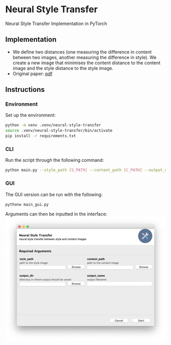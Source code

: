 # Neural Style Transfer
Neural Style Transfer Implementation in PyTorch

## Implementation
- We define two distances (one measuring the difference in content between two images, another measuring the difference in style). We create a new image that minimises the content distance to the content image and the style distance to the style image. 
- Original paper: [pdf](https://arxiv.org/abs/1508.06576)

## Instructions
### Environment
Set up the environment:
```bash
python -m venv .venv/neural-style-transfer
source .venv/neural-style-transfer/bin/activate
pip install -r requirements.txt
```

### CLI
Run the script through the following command:
```bash
python main.py --style_path [S_PATH] --content_path [C_PATH] --output_dir [O_DIR] --output_name [O_NAME]
```
### GUI
The GUI version can be run with the following:
```bash
pythonw main_gui.py
```

Arguments can then be inputted in the interface:
![gui-example](assets/gui.png)